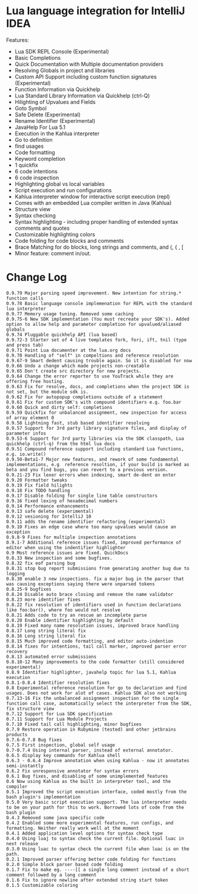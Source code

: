 Lua language integration for IntelliJ IDEA
==========================================

Features:

 * Lua SDK REPL Console (Experimental)
 * Basic Completions
 * Quick Documentation with Multiple documentation providers
 * Resolving Globals in project and libraries
 * Custom API Support including custom function signatures (Experimental)
 * Function Information via Quickhelp
 * Lua Standard Library Information via Quickhelp (ctrl-Q)
 * Hilighting of Upvalues and Fields
 * Goto Symbol
 * Safe Delete (Experimental)
 * Rename Identifier (Experimental)
 * JavaHelp For Lua 5.1
 * Execution in the Kahlua interpreter
 * Go to definition
 * find usages
 * Code formatting
 * Keyword completion
 * 1 quickfix
 * 6 code intentions
 * 6 code inspection
 * Highlighting global vs local variables
 * Script execution and run configurations
 * Kahlua interpreter window for interactive script execution (repl)
 * Comes with an embedded Lua compiler written in Java (Kahlua)
 * Structure view
 * Syntax checking
 * Syntax highlighting - including proper handling of extended syntax comments and quotes
 * Customizable highlighting colors
 * Code folding for code blocks and comments
 * Brace Matching for do blocks, long strings and comments, and (, { , [
 * Minor feature: comment in/out. 


Change Log
==========
    0.9.79 Major parsing speed improvement. New intention for string.* function calls
    0.9.78 Basic language console implemenation for REPL with the standard lua interpreter
    0.9.77 Memory usage tuning. Removed some caching
    0.9.75-6 New SDK implementation (You must recreate your SDK's). Added option to allow help and parameter completion for upvalued/aliased globals
    0.9.74 Pluggable quickhelp API (lua based)
    0.9.72-3 Starter set of 4 live templates fork, fori, ift, tnil (type and press tab)
    0.9.71 Point Lua documenter at the lua.org docs
    0.9.70 Handling of "self" in compeltions and reference resolution
    0.9.67-9 Smart dedent causing trouble again. So it is disabled for now
    0.9.66 Undo a change which made projects non-creatable
    0.9.65 Don't create src directory for new projects.
    0.9.64 Change the error reporter to use YouTrack while they are offering free hosting.
    0.9.63 Fix for resolve, docs, and completions when the project SDK is not set, but the module sdk is.
    0.9.62 Fix for autopopup completions outside of a statement
    0.9.61 Fix for custom SDK's with compound identifiers e.g. foo.bar
    0.9.60 Quick and dirty self: completions
    0.9.59 Quickfix for unbalanced assignment, new inspection for access of array element 0
    0.9.58 Lightning fast, stub based identifier resolving
    0.9.57 Support for 3rd party library signature files, and display of parameter infos
    0.9.53-6 Support for 3rd party libraries via the SDK classpath, Lua quickhelp (ctrl-q) from the html lua docs
    0.9.51 Compound reference support including standard Lua functions, e.g. io.write()
    0.9.50-Beta1-7 Major new features, and rework of some fundamental implementations, e.g  reference resoltion, if your build is marked as beta and you find bugs, you can revert to a previous version. 
    0.9.21-23 Fix lexer errors when indexing, smart de-dent on enter 
    0.9.20 Formatter tweaks 
    0.9.19 Fix field hilights 
    0.9.18 Fix TODO handling 
    0.9.17 Disable folding for single line table constructors 
    0.9.16 fixed lexing of hexadecimal numbers 
    0.9.14 Performance enhancements 
    0.9.13 safe delete (experimental) 
    0.9.12 vesioning for IntelliJ 10 
    0.9.11 adds the rename identifier refactoring (experimental) 
    0.9.10 Fixes an edge case where too many upvalues would cause an exception 
    0.9.8-9 Fixes for multiple inspection annotations 
    0.9.1-7 Additional reference issues fixed, improved performance of editor when using the indentifier highlighter 
    0.9 Most reference issues are fixed. QuickDocs 
    0.8.33 New inspection and some bugfixes. 
    0.8.32 fix eof parsing bug 
    0.8.31 stop bug report submissions from generating another bug due to logging 
    0.8.30 enable 3 new inspections. fix a major bug in the parser that was causing exceptions saying there were unparsed tokens 
    0.8.25-9 bugfixes 
    0.8.24 Disable auto brace closing and remove the name validator     
    0.8.23 more identifier fixes                 
    0.8.22 fix resolution of identifiers used in function declarations like foo:bar(), where foo would not resolve               
    0.8.21 Adds code to try an rescue an incomplete parse   
    0.8.20 Enable identifier highlighting by default 
    0.8.19 Fixed many name resolution issues, improved brace handling             
    0.8.17 Long string literal fix 
    0.8.16 Long string literal fix   
    0.8.15 Much improved code formatting, and editor auto-indention   
    0.8.14 fixes for intentions, tail call marker, improved parser error recovery   
    0.8.13 automated error submissions   
    0.8.10-12 Many improvements to the code formatter (still considered experimental)                  
    0.8.9 Identifier highlighter, javahelp topic for lua 5.1, Kahlua execution 
    0.8.1-0.8.4 Identifier resolution fixes 
    0.8 Experimental reference resolution for go to declaration and find usages. Does not work for alot of cases. Kahlua SDK also not working 
    0.7.13-16 Fix the unbalanced assignment inspection for the single function call case, automatically select the interpreter from the SDK, fix structure view 
    0.7.12 Support for Lua SDK specification 
    0.7.11 Support for Lua Module Projects 
    0.7.10 Fixed tail call highlighting, minor bugfixes 
    0.7.9 Restore operation in Rubymine (tested) and other jetbrains products 
    0.7.6-0.7.8 Bug fixes 
    0.7.5 First inspection, global self usage 
    0.7-0.7.4 Using internal parser, instead of external annotator. 
    0.6.5 display key commands for Kahlua shell 
    0.6.3 - 0.6.4 Improve annotation when using Kahlua - now it annotates semi-instantly 
    0.6.2 Fix unresponsive annotator for syntax errors 
    0.6.1 Bug fixes, and disabling of some unimplemented features 
    0.6 Now using Kahlua as the built in interpreter tool, and the compiler     
    0.5.1 Improved the script execution interface, coded mostly from the bash plugin's implementation             
    0.5.0 Very basic script execution support. The lua interpreter needs to be on your path for this to work. Borrowed lots of code from the bash plugin             
    0.4.3 Removed some java specific code 
    0.4.2 Enabled some more experimental features, run configs, and formatting. Neither really work well at the moment 
    0.4.1 Added application level options for syntax check type 
    0.4.0 Using luaj to syntax check the current file. Optional luac in next release 
    0.3.0 Using luac to syntax check the current file when luac is on the path. 
    0.2.1 Improved parser offering better code folding for functions 
    0.2.0 Simple block parser based code folding 
    0.1.7 Fix to make eg. ----[[ a single long comment instead of a short comment followed by a long comment 
    0.1.6 Fix to ignore newline after extended string start token 
    0.1.5 Customizable coloring 